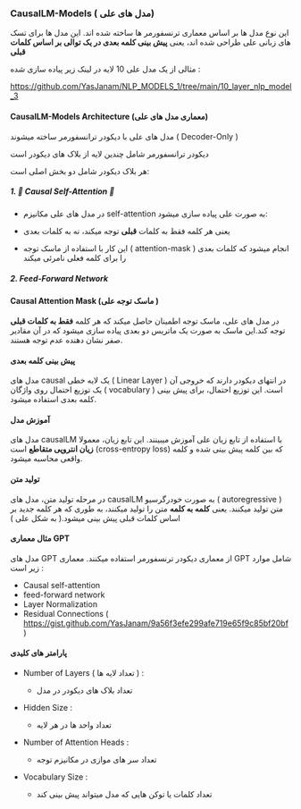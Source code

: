 ### **CausalLM-Models** ( مدل های علی)
این نوع مدل ها بر اساس معماری ترنسفورمر ها ساخته شده اند. این مدل ها برای تسک های زبانی علی طراحی شده اند، یعنی __پیش بینی کلمه بعدی در یک توالی بر اساس کلمات قبلی__

مثالی از یک مدل علی 10 لایه در لینک زیر پیاده سازی شده :

https://github.com/YasJanam/NLP_MODELS_1/tree/main/10_layer_nlp_model_3

#### CausalLM-Models Architecture (معماری مدل های علی)

 مدل های علی با دیکودر ترانسفورمر ساخته میشوند ( Decoder-Only )

 دیکودر ترانسفورمر شامل چندین لایه از بلاک های دیکودر است

 هر بلاک دیکودر شامل دو بخش اصلی است:
 ##### 1. 🌟 Causal Self-Attention 🌟
 -  در مدل های علی مکانیزم self-attention به صورت علی پیاده سازی میشود:
 
   - یعنی هر کلمه فقط به کلمات __قبلی__ توجه میکند، نه به کلمات بعدی

   - این کار با استفاده از ماسک توجه ( attention-mask ) انجام میشود که کلمات بعدی را برای کلمه فعلی نامرئی میکند

##### 2. Feed-Forward Network

#### Causal Attention Mask (ماسک توجه علی )

در مدل های علی، ماسک توجه اطمینان حاصل میکند که هر کلمه __فقط به کلمات قبلی__ توجه کند.این ماسک به صورت یک ماتریس دو بعدی پیاده سازی میشود که در آن مقادیر صفر نشان دهنده عدم توجه هستند.

#### پیش بینی کلمه بعدی 
مدل های causal  یک لایه خطی ( Linear Layer ) در انتهای دیکودر دارند که خروجی آن یک توزیع احتمال روی واژگان ( vocabulary ) است. این توزیع احتمال، برای پیش بینی کلمه بعدی استفاده میشود.

#### آموزش مدل 
مدل های causalLM با استفاده از تابع زیان علی آموزش میبینند. این تابع زیان، معمولا __زیان انتروپی متقاطع__ است (cross-entropy loss) که بین کلمه پیش بینی شده و  کلمه واقعی محاسبه میشود.

#### تولید متن
در مرحله تولید متن، مدل های causalLM به صورت خودرگرسیو ( autoregressive ) متن تولید میکنند. یعنی __کلمه به کلمه__ متن را تولید میکنند، به طوری که هر کلمه جدید بر اساس کلمات قبلی پیش بینی میشود.( به شکل علی )

#### مثال معماری GPT
مدل های GPT از معماری دیکودر ترنسفورمر استفاده میکنند. معماری GPT شامل موارد زیر است : 
- Causal self-attention
- feed-forward network
- Layer Normalization
- Residual Connections ( https://gist.github.com/YasJanam/9a56f3efe299afe719e65f9c85bf20bf )

#### پارامتر های کلیدی
- Number of Layers ( تعداد لایه ها ) :
  
  - تعداد بلاک های دیکودر در مدل
    
- Hidden Size :
  
  - تعداد واحد ها در هر لایه
    
- Number of Attention Heads :
  
  - تعداد سر های موازی در مکانیزم توجه
    
- Vocabulary Size :
  
  - تعداد کلمات یا توکن هایی که مدل میتواند پیش بینی کند


    
  

